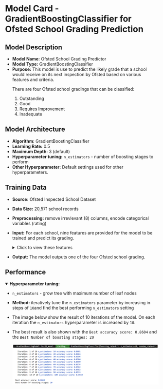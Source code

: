 # Model Card - GradientBoostingClassifier for Ofsted School Grading Prediction


## Model Description

- **Model Name:** Ofsted School Grading Predictor
- **Model Type:** GradientBoostingClassifier
- **Purpose:** This model is use to predict the likely grade that a school would receive on its next inspection by Ofsted based on various features and criteria. 
   <p>
    There are four Ofsted school gradings that can be classified:
    <ol type="1">
    <li>Outstanding</li>
    <li>Good</li>
    <li>Requires Improvement</li>
    <li>Inadequate</li>
    </ol>
   </p>

## Model Architecture

- **Algorithm:** GradientBoostingClassifier
- **Learning Rate:** 0.5
- **Maximum Depth:** 3 (default)
- **Hyperparameter tuning:** `n_estimators` - number of boosting stages to perform
- **Other Hyperparameter:** Default settings used for other hyperparameters.

## Training Data

- **Source:** Ofsted Inspected School Dataset
- **Data Size:** 20,571 school records
- **Preprocessing:** remove irrevlevant (8) columns, encode categorical variables (rating)
- **Input:** For each school, nine features are provided for the model to be trained and predict its grading.
   <details>
  <summary>Click to view these features</summary>
    <p>
    <ol type="1">
    <li>Gender Type - girls, boys, mixed</li>
    <li>Religious Ethos - Church of England, Roman Catholic, Other religion and non-faith</li>
    <li>Percentage of Pupils who are Boys</li>
    <li>Percentage of Pupils who are Girls</li>
    <li>Percentage of Pupils who have Enhance Health Care plan</li>
    <li>Percentage of Pupils who have Special Education Needs</li>
    <li>Percentage of Pupils who receive Free School Meals</li>
    <li>Percentage of Pupils who first language is English</li>
    <li>Percentage of Pupils who first language is not English</li>
    </ol>
    </p>
   </details>

- **Output:** The model outputs one of the four Ofsted school grading.

## Performance

   <div>
   <details open>
  <summary><b>Hyperparameter tuning:</b></summary>

- `n_estimators` - grow tree with maximum number of leaf nodes

- **Method:** iteratively tune the `n_estimators` parameter by increasing in steps of `10`and find the best performing `n_estimators` setting

- The image below show the result of 10 iterations of the model. On each iteration the `n_estimators` hyperparameter is increased by `10`.

- The best result is also shown with the `Best accuracy score: 0.8604` and the `Best Number of boosting stages: 20`

   <div>
    <img style="width:700px" src="https://github.com/wrm65/Capstone-Project-2024/blob/main/images/gradient_boosting_01.png">
   </div>


